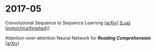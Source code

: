 # 2017-05
Convolutional Sequence to Sequence Learning [[arXiv]](https://s3.amazonaws.com/fairseq/papers/convolutional-sequence-to-sequence-learning.pdf)  [\[Lua\]](https://github.com/facebookresearch/fairseq)  [[pytorch(unfinished)]](https://github.com/xjtu-zeng/cnn-seq2seq)

Attention-over-attention Neural Network for **_Reading Comprehension_** [[arXiv]](https://arxiv.org/pdf/1607.04423.pdf)

